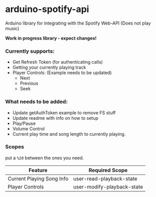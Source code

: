 # arduino-spotify-api
Arduino library for integrating with the Spotify Web-API (Does not play music)

**Work in progress library - expect changes!**

### Currently supports:

- Get Refresh Token (for authenticating calls)
- Getting your currently playing track
- Player Controls: (Example needs to be updated)
    - Next
    - Previous
    - Seek

### What needs to be added:

- Update getAuthToken example to remove FS stuff
- Update readme with info on how to setup
- Play/Pause
- Volume Control
- Current play time and song length to currently playing.


### Scopes

put a `%20` between the ones you need.

| Feature        | Required Scope          
| ------------- |-------------| 
| Current Playing Song Info      | user-read-playback-state |
| Player Controls      | user-modify-playback-state      |